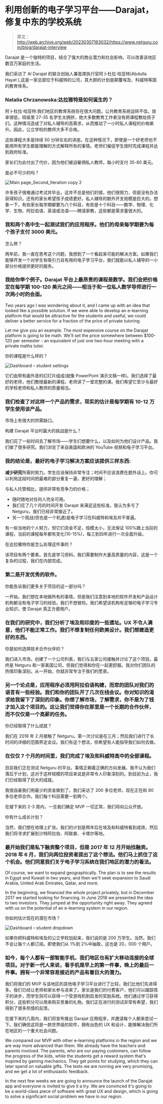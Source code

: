# 利用创新的电子学习平台——Darajat，修复中东的学校系统

> 原文：<http://web.archive.org/web/20230307163032/https://www.netguru.com/blog/darajat-interview>

 Darajat 是一个独特的项目，结合了强大的商业潜力和社会影响，可以改善该地区数百万家庭的生活。

我们采访了 Al Darajat 的联合创始人兼首席执行官阿卜杜拉·哈亚特(Abdulla Hayat ),这是一家总部位于科威特的公司，其大胆的计划是颠覆埃及、科威特等国的教育体系。

### Natalia Chrzanowska:达拉雅特是如何诞生的？

阿卜杜拉·哈亚特:我们地区的教育系统存在很大问题。公共教育系统运转不佳。效率很低，班级里 27-35 名学生太拥挤，绝大多数教育工作者没有把课程教给孩子们。这种情况造成了对私人辅导的高需求，从而推动了一小时私人课程的价格飙升。因此，公立学校的教师大多不合格。

这些课程大多是持续 50 分钟左右的讲座。在这种情况下，即使是一个好老师也不能用所有学生都能理解的方式解释所有的事情。老师们催促学生按时完成课程并达到政府标准。

家长们为此付出了代价，因为他们被迫雇佣私人教师，每小时支付 35-80 美元。

是必不可少的吗？

![Main page_Second_Iteration copy 2](img/a7d740e8ffa4f67d6485b21873749eb0.png)

许多孩子很难通过考试并毕业。这并不总是他们的错，他们很努力，但是没有办法获得知识。还有的家长希望孩子成绩更好。私人辅导的额外开支规模是巨大的。想象一下，有些家长每学期都要为八个科目，有些是十个科目——数学、物理、化学、生物、阿拉伯语、英语或法语——聘请家教，这些都是需求量很大的。

### 我和两个高中生一起测试我们的应用程序。他们的母亲每学期要为每个孩子支付 3000 美元。

怎么修？

两年前，我一直在思考这个问题，我想到了一个看起来可能的解决方案。如果我们能够开发一个对学生有吸引力且有用的电子学习平台，我们就能以私人辅导的一小部分价格提供更好的服务。

### 我给你举个例子。Darajat 平台上最昂贵的课程是数学。我们会把价格定在每学期 100-120 美元之间——相当于和一位私人数学导师进行一次两小时的会面。

Two years ago I was wondering about it, and I came up with an idea that looked like a possible solution. If we were able to develop an e-learning platform that would be attractive for the students and useful, we could deliver a better service for a fraction of the price of private tutoring.

Let me give you an example. The most expensive course on the Darajat platform is going to be math. We'll set the price somewhere between $100-120 per semester - an equivalent of just one two-hour meeting with a private maths tutor.

你的课程是什么样的？

![Dashboard – student settings](img/80762084df59b2bc8f4d3286ddd8390c.png)

它们由带有画外音的幻灯片组成(就像 PowerPoint 演示文稿一样)。我们选择了最好的老师，他们教授最新的课程。老师讲了一堂完整的课。我们希望它至少与最好的学校老师和私人教师的质量相当。

### 我们检查了对这样一个产品的需求，现实的估计是每学期有 10-12 万学生使用该产品。

市场上有很大的供需缺口。

构建 Darajat 平台时最大的挑战是什么？

我们花了一些时间去了解市场——学生们想要什么，以及如何为他们设计产品。我们做了很多研究。我们浏览了来自美国和欧洲的 YouTube 视频和电子学习平台。

### 我的结论是，最好的电子学习解决方案应该提供三样东西:

**减少研究**所需的努力。学生应该保持非常专注；时间不应该浪费在题外话上。你可以利用这段时间把最难的部分重复一遍，更好的理解；

与私人托管相比，提供非常有竞争力的价格；

*   随时随地对任何人完全可用。
*   我们花了几个月的时间开发 Darajat 来满足这些标准。我认为多亏了 Netguru，我们已经非常接近了。
*   另一个挑战(但也是一个机遇)是电子学习在科威特和埃及并不普遍。

有一些当地的个人努力，但它们资金不足，规模太小，无法保证 100%跟上当前的课程，当前的课程每年都有变化(10-15%)，每三到四年进行一次全面升级。

在达拉雅特你是怎么处理这件事的？

该项目有两个要素。首先是学习资料。我们需要制作大量高质量的内容，这是一个复杂的过程，我们在内部完成。

### 第二是开发优秀的软件。

你能告诉我们更多关于项目的这一部分吗？

一开始，我们想在本地做所有的事情，但是我们注意到本地的软件开发和产品设计机构都没有电子学习的经验。我们不想冒险。我们希望该机构有足够的电子学习专业知识，使 Darajat 真正方便用户。

### 在我们的研究中，我们分析了埃及和印度的一些遗址。UX 不令人满意，他们不能正常工作。我们不想复制任何欧美设计。我们想建造更好的东西。

你是如何选择技术合作伙伴的？

我们进入市场，创建了一个公司列表，我们与五家公司接触并讨论了这个项目。最终是 Netguru 和一家美国公司，但我们觉得和你在一起更舒服。我对你们团队的热情印象深刻。从一开始，你就非常专注于我们的愿景。

### 另一个论点是，应用程序必须用阿拉伯语构建，而您的团队对我们的语言有一些经验。我们和你的团队开了几次在线会议。你对知识的渴求给我留下了深刻的印象。你想了解市场，了解需求，你不是为了钱才加入这个项目的。这让我们觉得你在那里是一个长期的合作伙伴，而不仅仅是一个高薪的任务。

你已经取得了什么成就？

我们在 2018 年 2 月接触了 Netguru。第一次讨论是在三月；然后我们进行了长时间的详细的范围界定会议。我们有这个想法，但希望有人能指导我们如何去做。

### 在仅仅 7 个月的时间里，我们完成了埃及和科威特高中的全部课程。

目前我们正在测试 Netguru 的平台。事情正朝着正确的方向发展。我不认为我们落后于计划，这对于这样规模的项目来说是非常令人印象深刻的。到目前为止，我们已经取得了巨大的成就。

我很自豪我们用最少的资金做到了。我们采访了 200 多位老师，现在正在和 80 多位老师合作。我们每个科目需要一到两个。

在接下来的 2-3 周内，一旦我们确定 MVP 一切正常，我们将向公众开放。

你有什么成长计划？

当然，我们想在地理上扩张。我们的计划是两年后在埃及和科威特看到成效，然后我们将寻求扩展到沙特阿拉伯、阿联酋、卡塔尔等地。

### 最开始我们是私下融资整个项目，但是 2017 年 12 月开始找融资。2018 年 6 月，我们向两位投资者提出了这个想法。他们马上抓住了这个机会。他们同意我们关于电子学习系统在我们地区的潜力的看法。

Of course, we want to expand geographically. The plan is to see the results in Egypt and Kuwait in two years, and then we'll seek expansion to Saudi Arabia, United Arab Emirates, Qatar, and more.

In the beginning, we financed the whole project privately, but in December 2017 we started looking for financing. In June 2018 we presented the idea to two investors. They jumped at the opportunity right away. They agreed with us on the potential of an e-learning system in our region.

你如何估计现在的潜在市场？

![Dashboard – student dropdown](img/ec6c5ea0f357418778c3edf69cd35c86.png)

如果你把科威特和埃及的公立学校加起来，我们说的是 200 万学生。当然，我们不会让每个人都订阅。即使我们从 1%到 2%中抽取，这也是 20，000 个用户。

### 如今，每个人都有一部智能手机，我们地区也有扩大移动连接的全球项目。对于新一代人来说，看手机是早上的第一件事，晚上的最后一件事。拥有一个非常容易接近的产品有着巨大的潜力。

我们将我们的 MVP 与该地区的其他电子学习平台进行了比较，我们比他们先进得多。我们已经让老师和家长参与进来了。家长是我们的付费客户，他们可以跟踪孩子的进步，而学生则可以获得一个受游戏机制启发的奖励系统。他们通过学习获得积分，这些积分可以用来购买贵重的礼物。我们正在进行的测试非常有希望，我们得到了很多热情的反馈。

在接下来的几周内，我们将宣布推出 Darajat 应用程序，并邀请每个人都来尝试一下。我们确信这将是一款世界级的软件，拥有出色的 UX 和设计，能够解决我们所在地区的一个重大社会问题。

We compared our MVP with other e-learning platforms in the region and we are way more advanced than them. We already have the teachers and parents involved. The parents, who are our paying customers, can follow the progress of the kids, while the students get a reward system that's inspired by gaming mechanics. They get points for studying, which they can later spend on valuable gifts. The tests we are running are very promising, and we get a lot of enthusiastic feedback.

In the next few weeks we are going to announce the launch of the Darajat app and everyone is invited to give it a try. We are convinced it's going to be a world-class piece of software with great UX and design, which is going to solve a significant social problem we have in our region.